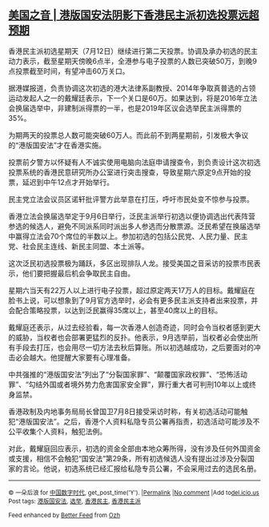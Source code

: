 <!--1594571277000-->
[美国之音 | 港版国安法阴影下香港民主派初选投票远超预期](https://chinadigitaltimes.net/chinese/2020/07/%e7%be%8e%e5%9b%bd%e4%b9%8b%e9%9f%b3-%e6%b8%af%e7%89%88%e5%9b%bd%e5%ae%89%e6%b3%95%e9%98%b4%e5%bd%b1%e4%b8%8b%e9%a6%99%e6%b8%af%e6%b0%91%e4%b8%bb%e6%b4%be%e5%88%9d%e9%80%89%e6%8a%95%e7%a5%a8/)
------

<div class="text_exposed_show"><p>香港民主派初选星期天（7月12日）继续进行第二天投票。协调及承办初选的民主动力表示，截至星期天傍晚6点半，全港参与电子投票的人数已突破50万，到晚9点投票截至时间，有望冲击60万关口。</p><p>据港媒报道，负责协调这次初选的港大法律系副教授、2014年争取真普选的占领运动发起人之一的戴耀廷表示，下一个关口是60万。如果达到，将是2016年立法会换届选举中，非建制派得票的一半，也是2019年区议会选举民主派得票的35%。</p><p>为期两天的投票总人数可能突破60万人。而此前不到两星期前，引发极大争议的“港版国安法”才在香港实施。</p><p>投票前夕警方以怀疑有人不诚实使用电脑向法庭申请搜查令，到负责设计这次初选投票系统的香港民意研究所办公室进行突击搜查，导致星期六原定9点开始的投票，延迟到中午12点才开始举行。</p><p>民主党立法会议员区诺轩批评警方此举意在打压，呼吁市民处变不惊参与投票。</p><p>香港立法会换届选举定于9月6日举行，泛民主派举行初选以便协调选出代表阵营参选的候选人，避免不同派系同时派出多人参选而分散票源。泛民希望在换届选举中赢得立法会70个席位的半数以上。参加初选的包括公民党、人民力量、民主党、社会民主连线、新民主同盟、本土派等。</p><p>这次泛民初选投票极为踊跃，多区出现排队人龙。接受美国之音采访的投票市民表示，他们要把握最后机会争取民主自由。</p><p>星期六当天有22万人以上进行电子投票，超过原定两天17万人的目标。戴耀庭在脸书上说，可以想象到了9月官方选举时，必会有更多民主派支持者出来投票，并会配合策略投票，以达到泛民赢得35席以上，甚至40席以上的目标。</p><p>戴耀庭还表示，从过去经验看，每一次香港人创造奇迹，同时会令当权者感到更大的威胁，当权者也会部署更猛烈的反扑。他表示，9月选举前，当权者必会使出所有手段去打压，也会用尽一切方法去秋后算账。所以初选越成功，之后要面对的冲击必会越大。他提醒大家要有心理准备。</p><p>中共强推的“港版国安法”列出了“分裂国家罪”、“颠覆国家政权罪”、“恐怖活动罪”、“勾结外国或者境外势力危害国家安全罪”，罪行重大者可判刑10年以上或终身监禁。</p><p>香港政制及内地事务局局长曾国卫7月8日接受采访时称，有关初选活动可能触犯“港版国安法”。之后，香港个人资料私隐专员公署再指责，初选活动可能涉及不公平收集个人资料，触犯法例。</p><p>对此，戴耀庭回应表示，初选的资金全部由本地众筹所得，没有涉及任何外国资金或支援，相信不会触犯“国安法”第29条，所有初选候选人没有提出过涉及分裂国家的言论。他说，初选系统已经汇报给私隐专员公署，不会采用过去的选民名册。</p></div><hr /><p><small>&copy; 一朵后浪 for <a href="https://chinadigitaltimes.net/chinese">中国数字时代</a>, get_post_time('Y'). |<a href="https://chinadigitaltimes.net/chinese/2020/07/%e7%be%8e%e5%9b%bd%e4%b9%8b%e9%9f%b3-%e6%b8%af%e7%89%88%e5%9b%bd%e5%ae%89%e6%b3%95%e9%98%b4%e5%bd%b1%e4%b8%8b%e9%a6%99%e6%b8%af%e6%b0%91%e4%b8%bb%e6%b4%be%e5%88%9d%e9%80%89%e6%8a%95%e7%a5%a8/">Permalink</a> |<a href="https://chinadigitaltimes.net/chinese/2020/07/%e7%be%8e%e5%9b%bd%e4%b9%8b%e9%9f%b3-%e6%b8%af%e7%89%88%e5%9b%bd%e5%ae%89%e6%b3%95%e9%98%b4%e5%bd%b1%e4%b8%8b%e9%a6%99%e6%b8%af%e6%b0%91%e4%b8%bb%e6%b4%be%e5%88%9d%e9%80%89%e6%8a%95%e7%a5%a8/#comments">No comment</a> |Add to<a href="http://del.icio.us/post?url=https://chinadigitaltimes.net/chinese/2020/07/%e7%be%8e%e5%9b%bd%e4%b9%8b%e9%9f%b3-%e6%b8%af%e7%89%88%e5%9b%bd%e5%ae%89%e6%b3%95%e9%98%b4%e5%bd%b1%e4%b8%8b%e9%a6%99%e6%b8%af%e6%b0%91%e4%b8%bb%e6%b4%be%e5%88%9d%e9%80%89%e6%8a%95%e7%a5%a8/&amp;title=美国之音 | 港版国安法阴影下香港民主派初选投票远超预期">del.icio.us</a><br/>Post tags: <a href="https://chinadigitaltimes.net/chinese/tag/%e6%b8%af%e7%89%88%e5%9b%bd%e5%ae%89%e6%b3%95/" rel="tag">港版国安法</a>, <a href="https://chinadigitaltimes.net/chinese/tag/%e9%80%89%e4%b8%be/" rel="tag">选举</a>, <a href="https://chinadigitaltimes.net/chinese/tag/%e9%a6%99%e6%b8%af%e6%b0%91%e4%b8%bb/" rel="tag">香港民主</a>, <a href="https://chinadigitaltimes.net/chinese/tag/%e9%a6%99%e6%b8%af%e6%b0%91%e4%b8%bb%e6%b4%be/" rel="tag">香港民主派</a><br/></small></p><p><small>Feed enhanced by <a href='http://planetozh.com/blog/my-projects/wordpress-plugin-better-feed-rss/'>Better Feed</a> from  <a href='http://planetozh.com/blog/'>Ozh</a></small></p>
